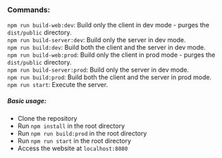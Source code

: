 ### Commands:
`npm run build-web:dev`: Build only the client in dev mode - purges the `dist/public` directory.  
`npm run build-server:dev`: Build only the server in dev mode.   
`npm run build:dev`: Build both the client and the server in dev mode.  
`npm run build-web:prod`: Build only the client in prod mode - purges the `dist/public` directory.  
`npm run build-server:prod`: Build only the server in dev mode.  
`npm run build:prod`: Build both the client and the server in prod mode.  
`npm run start`: Execute the server.  

##### Basic usage:
- Clone the repository  
- Run `npm install` in the root directory  
- Run `npm run build:prod` in the root directory  
- Run `npm run start` in the root directory  
- Access the website at `localhost:8080`  
